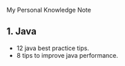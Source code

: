 My Personal Knowledge Note

## 1. Java
- 12 java best practice tips.
- 8 tips to improve java performance.
